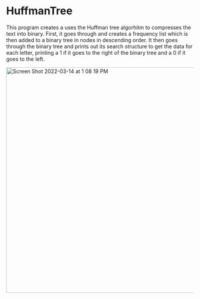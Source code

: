 # HuffmanTree
This program creates a uses the Huffman tree algorhitm to compresses the text into binary. First, it goes through and creates a frequency list which is then added to a binary tree in nodes in descending order. It then goes through the binary tree and prints out its search structure to get the data for each letter, printing a 1 if it goes to the right of the binary tree and a 0 if it goes to the left.


<img width="607" alt="Screen Shot 2022-03-14 at 1 08 19 PM" src="https://user-images.githubusercontent.com/49887867/158225237-f9bdcf96-1d39-42f0-aa05-aced877f1ff8.png">
